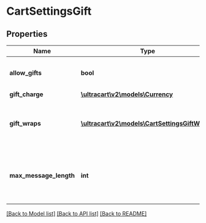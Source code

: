 # CartSettingsGift

## Properties
Name | Type | Description | Notes
------------ | ------------- | ------------- | -------------
**allow_gifts** | **bool** | True if this checkout supports gift giving | [optional] 
**gift_charge** | [**\ultracart\v2\models\Currency**](Currency.md) |  | [optional] 
**gift_wraps** | [**\ultracart\v2\models\CartSettingsGiftWrap[]**](CartSettingsGiftWrap.md) | The gift wraps available for the customer to select from | [optional] 
**max_message_length** | **int** | The maximum length of the gift message the giver can enter | [optional] 

[[Back to Model list]](../README.md#documentation-for-models) [[Back to API list]](../README.md#documentation-for-api-endpoints) [[Back to README]](../README.md)


